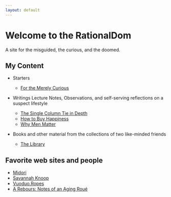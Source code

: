 ```yaml
---
layout: default
---
```


# Welcome to the RationalDom #

<p>A site for the misguided, the curious, and the doomed. </p>

## My Content


* Starters
  * [For the Merely Curious](https://rationaldom.com/start)

* Writings
    Lecture Notes, Observations, and self-serving reflections on a suspect lifestyle
  * [The Single Column Tie in Depth](https://rationaldom.com/private/notes_sct.html)
  * [How to Buy Happiness](https://rationaldaddy.com/2016/09/03/how-to-buy-happiness/)
  * [Why Men Matter](https://rationaldaddy.com/2016/12/13/why-men-matter/)


* Books and other material from the collections of two like-minded friends
    * [The Library](https://rationaldom.com/library)


## Favorite web sites and people

* [Midori](http://www.ranshin.com)
* [Savannah Knoop](https://www.savannahknoop.net)
* [Vuoduo.Ropes](https://voudouropes.com)
* [A Rebours: Notes of an Aging Roué](http://notesofaroue.blogspot.com)
